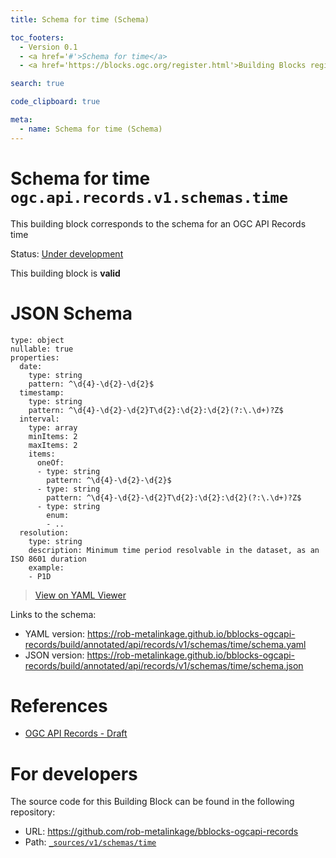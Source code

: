 ```yaml
---
title: Schema for time (Schema)

toc_footers:
  - Version 0.1
  - <a href='#'>Schema for time</a>
  - <a href='https://blocks.ogc.org/register.html'>Building Blocks register</a>

search: true

code_clipboard: true

meta:
  - name: Schema for time (Schema)
---
```



# Schema for time `ogc.api.records.v1.schemas.time`

This building block corresponds to the schema for an OGC API Records time

<p class="status">
    <span data-rainbow-uri="http://www.opengis.net/def/status">Status</span>:
    <a href="http://www.opengis.net/def/status/under-development" target="_blank" data-rainbow-uri>Under development</a>
</p>

<aside class="success">
This building block is <strong>valid</strong>
</aside>


# JSON Schema

```yaml--schema
type: object
nullable: true
properties:
  date:
    type: string
    pattern: ^\d{4}-\d{2}-\d{2}$
  timestamp:
    type: string
    pattern: ^\d{4}-\d{2}-\d{2}T\d{2}:\d{2}:\d{2}(?:\.\d+)?Z$
  interval:
    type: array
    minItems: 2
    maxItems: 2
    items:
      oneOf:
      - type: string
        pattern: ^\d{4}-\d{2}-\d{2}$
      - type: string
        pattern: ^\d{4}-\d{2}-\d{2}T\d{2}:\d{2}:\d{2}(?:\.\d+)?Z$
      - type: string
        enum:
        - ..
  resolution:
    type: string
    description: Minimum time period resolvable in the dataset, as an ISO 8601 duration
    example:
    - P1D

```

> <a target="_blank" href="https://avillar.github.io/TreedocViewer/?dataParser=yaml&amp;dataUrl=https%3A%2F%2Frob-metalinkage.github.io%2Fbblocks-ogcapi-records%2Fbuild%2Fannotated%2Fapi%2Frecords%2Fv1%2Fschemas%2Ftime%2Fschema.yaml&amp;expand=2&amp;option=%7B%22showTable%22%3A+false%7D">View on YAML Viewer</a>

Links to the schema:

* YAML version: <a href="https://rob-metalinkage.github.io/bblocks-ogcapi-records/build/annotated/api/records/v1/schemas/time/schema.yaml" target="_blank">https://rob-metalinkage.github.io/bblocks-ogcapi-records/build/annotated/api/records/v1/schemas/time/schema.yaml</a>
* JSON version: <a href="https://rob-metalinkage.github.io/bblocks-ogcapi-records/build/annotated/api/records/v1/schemas/time/schema.json" target="_blank">https://rob-metalinkage.github.io/bblocks-ogcapi-records/build/annotated/api/records/v1/schemas/time/schema.json</a>

# References

* [OGC API Records - Draft](https://docs.ogc.org/DRAFTS/20-004.html)

# For developers

The source code for this Building Block can be found in the following repository:

* URL: <a href="https://github.com/rob-metalinkage/bblocks-ogcapi-records" target="_blank">https://github.com/rob-metalinkage/bblocks-ogcapi-records</a>
* Path:
<code><a href="https://github.com/rob-metalinkage/bblocks-ogcapi-records/blob/HEAD/_sources/v1/schemas/time" target="_blank">_sources/v1/schemas/time</a></code>

